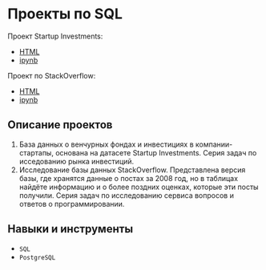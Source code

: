 # Проекты по SQL

Проект Startup Investments:
- [HTML](/Проекты%20по%20SQL/basic_sql.html)
- [ipynb](/Проекты%20по%20SQL/basic_sql.ipynb)

Проект по StackOverflow:
- [HTML](/Проекты%20по%20SQL/advanced_sql.html)
- [ipynb](/Проекты%20по%20SQL/advanced_sql.ipynb)


## Описание проектов

1. База данных о венчурных фондах и инвестициях в компании-стартапы, основана на датасете Startup Investments. Серия задач по исседованию рынка инвестиций.
2. Исследование базы данных StackOverflow. Представлена версия базы, где хранятся данные о постах за 2008 год, но в таблицах найдёте информацию и о более поздних оценках, которые эти посты получили. Серия задач по исследованию сервиса вопросов и ответов о программировании.

## Навыки и инструменты

- `SQL`
- `PostgreSQL`
